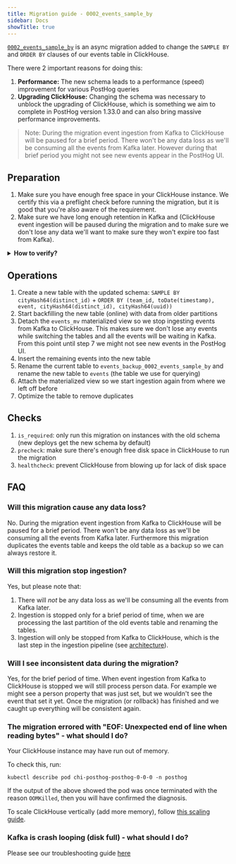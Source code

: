 ```yaml
---
title: Migration guide - 0002_events_sample_by
sidebar: Docs
showTitle: true
---
```



[`0002_events_sample_by`](https://github.com/PostHog/posthog/blob/master/posthog/async_migrations/migrations/0002_events_sample_by.py) is an async migration added to change the `SAMPLE BY` and `ORDER BY` clauses of our events table in ClickHouse.

There were 2 important reasons for doing this:

1. **Performance:** The new schema leads to a performance (speed) improvement for various PostHog queries
2. **Upgrading ClickHouse:** Changing the schema was necessary to unblock the upgrading of ClickHouse, which is something we aim to complete in PostHog version 1.33.0 and can also bring massive performance improvements.

> Note: During the migration event ingestion from Kafka to ClickHouse will be paused for a brief period. There won't be any data loss as we'll be consuming all the events from Kafka later. However during that brief period you might not see new events appear in the PostHog UI.

## Preparation

1. Make sure you have enough free space in your ClickHouse instance. We certify this via a preflight check before running the migration, but it is good that you're also aware of the requirement.
2. Make sure we have long enough retention in Kafka and (ClickHouse event ingestion will be paused during the migration and to make sure we don't lose any data we'll want to make sure they won't expire too fast from Kafka).


<details>

<summary>
    <b>How to verify?</b>
</summary>

<br />

For ClickHouse check the events table size from `/instance/status` page in the app, where under "Clickhouse table sizes" there is the "events" table size. We need that to be smaller than "Clickhouse disk free space" as we'll be duplicating the events table. If you need to increase ClickHouse storage check out [clickhouse resize disk docs](/docs/self-host/runbook/clickhouse/resize-disk).

For Kafka by default we have `logRetentionHours=24`, but you could have overridden it in your `values.yaml`, which guarantees the minimal amount of time we'll keep events. Note, that there's also `logRetentionBytes` to better use the disk available, which might mean your retention in reality can be a lot longer than 24h. You can check what the oldest message is by running in your kafka pod shell:
```
kafka-console-consumer.sh --bootstrap-server localhost:9092 --topic clickhouse_events_proto --from-beginning --max-messages 1
```
Recall that we'll be pausing the event ingestion during this migration (likely for less than 30min), if the ingestion is paused for longer than we have retained in Kafka we would lose events/data. We suggest the retention in reality to be at least 3 days and to not start the migration on Friday or the weekend so in the unlikely event that something goes catastropically wrong there is enough time to find a resolution with our support. See the docs for info about [resizing kafka](/docs/self-host/runbook/kafka/resize-disk) and [kafka log retention](/docs/self-host/runbook/kafka/log-retention).

</details>

## Operations

1. Create a new table with the updated schema: `SAMPLE BY cityHash64(distinct_id)` + `ORDER BY (team_id, toDate(timestamp), event, cityHash64(distinct_id), cityHash64(uuid))`
2. Start backfilling the new table (online) with data from older partitions
3. Detach the `events_mv` materialized view so we stop ingesting events from Kafka to ClickHouse. This makes sure we don't lose any events while switching the tables and all the events will be waiting in Kafka. From this point until step 7 we might not see new events in the PostHog UI.
4. Insert the remaining events into the new table
5. Rename the current table to `events_backup_0002_events_sample_by` and rename the new table to `events` (the table we use for querying)
6. Attach the materialized view so we start ingestion again from where we left off before
7. Optimize the table to remove duplicates

## Checks

1. `is_required`: only run this migration on instances with the old schema (new deploys get the new schema by default)
2. `precheck`: make sure there's enough free disk space in ClickHouse to run the migration
3. `healthcheck`: prevent ClickHouse from blowing up for lack of disk space

## FAQ

### Will this migration cause any data loss?

No. During the migration event ingestion from Kafka to ClickHouse will be paused for a brief period. There won't be any data loss as we'll be consuming all the events from Kafka later. Furthermore this migration duplicates the events table and keeps the old table as a backup so we can always restore it.


### Will this migration stop ingestion?

Yes, but please note that:
1. There will *not* be any data loss as we'll be consuming all the events from Kafka later.
1. Ingestion is stopped only for a brief period of time, when we are processing the last partition of the old events table and renaming the tables.
1. Ingestion will only be stopped from Kafka to ClickHouse, which is the last step in the ingestion pipeline (see [architecture](https://posthog.com/docs/self-host/architecture)).

### Will I see inconsistent data during the migration?

Yes, for the brief period of time. When event ingestion from Kafka to ClickHouse is stopped we will still process person data. For example we might see a person property that was just set, but we wouldn't see the event that set it yet. Once the migration (or rollback) has finished and we caught up everything will be consistent again.

### The migration errored with "EOF: Unexpected end of line when reading bytes" - what should I do?

Your ClickHouse instance may have run out of memory.

To check this, run:

```
kubectl describe pod chi-posthog-posthog-0-0-0 -n posthog
```

If the output of the above showed the pod was once terminated with the reason `OOMKilled`, then you will have confirmed the diagnosis.

To scale ClickHouse vertically (add more memory), follow [this scaling guide](/docs/self-host/deploy/configuration#scaling-clickhouse-vertically).

### Kafka is crash looping (disk full) - what should I do?

Please see our troubleshooting guide [here](/docs/self-host/deploy/troubleshooting#kafka-crash-looping-disk-full)

